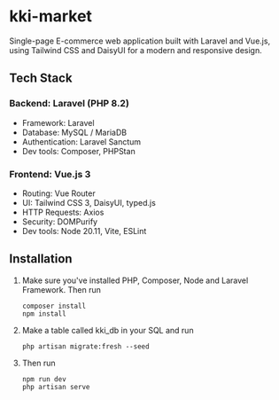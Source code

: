 # kki-market
Single-page E-commerce web application built with Laravel and Vue.js, using Tailwind CSS and DaisyUI for a modern and responsive design.

## Tech Stack
### Backend: Laravel (PHP 8.2)
- Framework: Laravel
- Database: MySQL / MariaDB
- Authentication: Laravel Sanctum
- Dev tools: Composer, PHPStan

### Frontend: Vue.js 3
- Routing: Vue Router
- UI: Tailwind CSS 3, DaisyUI, typed.js
- HTTP Requests: Axios
- Security: DOMPurify
- Dev tools: Node 20.11, Vite, ESLint

## Installation
1. Make sure you've installed PHP, Composer, Node and Laravel Framework. Then run
    ```
    composer install
    npm install
    ```
2. Make a table called kki_db in your SQL and run
    ```
    php artisan migrate:fresh --seed
    ```
3. Then run
    ```
    npm run dev
    php artisan serve
    ```
